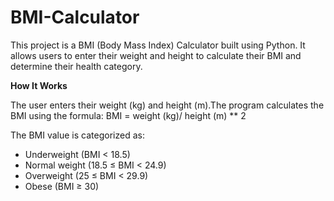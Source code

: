 # BMI-Calculator
This project is a BMI (Body Mass Index) Calculator built using Python. It allows users to enter their weight and height to calculate their BMI and determine their health category.

**How It Works**

The user enters their weight (kg) and height (m).The program calculates the BMI using the formula:
BMI = weight (kg)/ height (m) ** 2

The BMI value is categorized as:
- Underweight (BMI < 18.5)
- Normal weight (18.5 ≤ BMI < 24.9)
- Overweight (25 ≤ BMI < 29.9)
- Obese (BMI ≥ 30)
